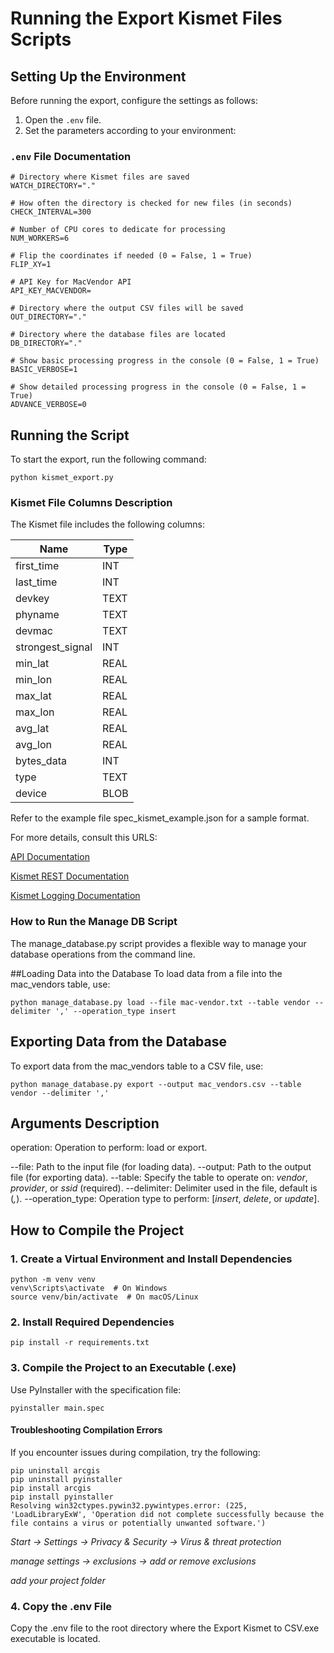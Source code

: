 # Running the Export Kismet Files Scripts

## Setting Up the Environment

Before running the export, configure the settings as follows:

1. Open the `.env` file.
2. Set the parameters according to your environment:

### `.env` File Documentation

```plaintext
# Directory where Kismet files are saved
WATCH_DIRECTORY="."

# How often the directory is checked for new files (in seconds)
CHECK_INTERVAL=300  

# Number of CPU cores to dedicate for processing
NUM_WORKERS=6

# Flip the coordinates if needed (0 = False, 1 = True)
FLIP_XY=1

# API Key for MacVendor API
API_KEY_MACVENDOR=

# Directory where the output CSV files will be saved
OUT_DIRECTORY="."

# Directory where the database files are located
DB_DIRECTORY="."

# Show basic processing progress in the console (0 = False, 1 = True)
BASIC_VERBOSE=1

# Show detailed processing progress in the console (0 = False, 1 = True)
ADVANCE_VERBOSE=0
```

## Running the Script
To start the export, run the following command:
```
python kismet_export.py
```

### Kismet File Columns Description
The Kismet file includes the following columns:

| Name             | Type  |
|------------------|-------|
| first_time       | INT   |
| last_time        | INT   |
| devkey           | TEXT  |
| phyname          | TEXT  |
| devmac           | TEXT  |
| strongest_signal | INT   |
| min_lat          | REAL  |
| min_lon          | REAL  |
| max_lat          | REAL  |
| max_lon          | REAL  |
| avg_lat          | REAL  |
| avg_lon          | REAL  |
| bytes_data       | INT   |
| type             | TEXT  |
| device           | BLOB  |

Refer to the example file spec_kismet_example.json for a sample format.

For more details, consult this URLS:

[API Documentation](https://kismetwireless.net/docs/api/devices/)

[Kismet REST Documentation](https://kismet-rest.readthedocs.io/en/latest/devices.html#)

[Kismet Logging Documentation](https://github.com/kismetwireless/kismet-docs/blob/master/devel/log_kismet.md)

	
### How to Run the Manage DB Script
The manage_database.py script provides a flexible way to manage your database operations from the command line.

##Loading Data into the Database
To load data from a file into the mac_vendors table, use:

```
python manage_database.py load --file mac-vendor.txt --table vendor --delimiter ',' --operation_type insert
```

## Exporting Data from the Database
To export data from the mac_vendors table to a CSV file, use:

```
python manage_database.py export --output mac_vendors.csv --table vendor --delimiter ','
```

## Arguments Description
operation: Operation to perform: load or export.

--file: Path to the input file (for loading data).
--output: Path to the output file (for exporting data).
--table: Specify the table to operate on: *vendor*, *provider*, or *ssid* (required).
--delimiter: Delimiter used in the file, default is (*,*).
--operation_type: Operation type to perform: [*insert*, *delete*, or *update*].

## How to Compile the Project

### 1. Create a Virtual Environment and Install Dependencies
```
python -m venv venv
venv\Scripts\activate  # On Windows
source venv/bin/activate  # On macOS/Linux
```

### 2. Install Required Dependencies
```
pip install -r requirements.txt
```
	
### 3. Compile the Project to an Executable (.exe)
Use PyInstaller with the specification file:
```
pyinstaller main.spec
```

#### Troubleshooting Compilation Errors
If you encounter issues during compilation, try the following:

```
pip uninstall arcgis
pip uninstall pyinstaller
pip install arcgis
pip install pyinstaller
Resolving win32ctypes.pywin32.pywintypes.error: (225, 'LoadLibraryExW', 'Operation did not complete successfully because the file contains a virus or potentially unwanted software.')
```


*Start -> Settings -> Privacy & Security -> Virus & threat protection*

*manage settings -> exclusions -> add or remove exclusions*

*add your project folder*

### 4. Copy the .env File
Copy the .env file to the root directory where the Export Kismet to CSV.exe executable is located.
